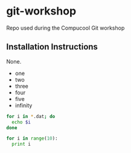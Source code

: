 # git-workshop
Repo used during the Compucool Git workshop

## Installation Instructions

None.

- one
- two 
- three
- four
- five
- infinity

```bash
for i in *.dat; do
  echo $i
done
```

```python
for i in range(10):
  print i
```
